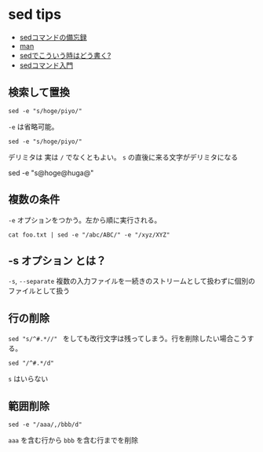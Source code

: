 # sed tips

* [sedコマンドの備忘録](https://qiita.com/takech9203/items/b96eff5773ce9d9cc9b3)
* [man](https://linuxjm.osdn.jp/html/GNU_sed/man1/sed.1.html)
* [sedでこういう時はどう書く?](https://qiita.com/hirohiro77/items/7fe2f68781c41777e507)
* [sedコマンド入門](https://sed.open-code.club/)

## 検索して置換

```
sed -e "s/hoge/piyo/"
```

`-e` は省略可能。

```
sed -e "s/hoge/piyo/"
```

デリミタは 実は `/` でなくともよい。 `s` の直後に来る文字がデリミタになる

sed -e "s@hoge@huga@"


## 複数の条件

`-e` オプションをつかう。左から順に実行される。

```
cat foo.txt | sed -e "/abc/ABC/" -e "/xyz/XYZ"
```

## -s オプション とは？

`-s`, `--separate`
複数の入力ファイルを一続きのストリームとして扱わずに個別のファイルとして扱う


## 行の削除

`sed "s/^#.*//" ` をしても改行文字は残ってしまう。行を削除したい場合こうする。

```
sed "/^#.*/d"
```

`s` はいらない

## 範囲削除

```
sed -e "/aaa/,/bbb/d" 
```

`aaa` を含む行から `bbb` を含む行までを削除

